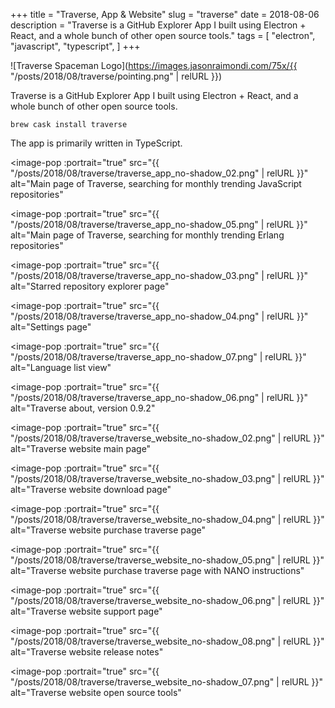 +++
title = "Traverse, App & Website"
slug = "traverse"
date = 2018-08-06
description = "Traverse is a GitHub Explorer App I built using Electron + React, and a whole bunch of other open source tools."
tags = [
    "electron",
    "javascript",
    "typescript",
]
+++

![Traverse Spaceman Logo](https://images.jasonraimondi.com/75x/{{ "/posts/2018/08/traverse/pointing.png" | relURL }})

Traverse is a GitHub Explorer App I built using Electron + React, and a whole bunch of other open source tools.

```
brew cask install traverse
```

The app is primarily written in TypeScript.

<image-pop
    :portrait="true"
    src="{{ "/posts/2018/08/traverse/traverse_app_no-shadow_02.png" | relURL }}"
    alt="Main page of Traverse, searching for monthly trending JavaScript repositories"
></image-pop>
<image-pop
    :portrait="true"
    src="{{ "/posts/2018/08/traverse/traverse_app_no-shadow_05.png" | relURL }}"
    alt="Main page of Traverse, searching for monthly trending Erlang repositories"
></image-pop>
<image-pop
    :portrait="true"
    src="{{ "/posts/2018/08/traverse/traverse_app_no-shadow_03.png" | relURL }}"
    alt="Starred repository explorer page"
></image-pop>
<image-pop
    :portrait="true"
    src="{{ "/posts/2018/08/traverse/traverse_app_no-shadow_04.png" | relURL }}"
    alt="Settings page"
></image-pop>
<image-pop
    :portrait="true"
    src="{{ "/posts/2018/08/traverse/traverse_app_no-shadow_07.png" | relURL }}"
    alt="Language list view"
></image-pop>
<image-pop
    :portrait="true"
    src="{{ "/posts/2018/08/traverse/traverse_app_no-shadow_06.png" | relURL }}"
    alt="Traverse about, version 0.9.2"
></image-pop>
<image-pop
    :portrait="true"
    src="{{ "/posts/2018/08/traverse/traverse_website_no-shadow_02.png" | relURL }}"
    alt="Traverse website main page"
></image-pop>
<image-pop
    :portrait="true"
    src="{{ "/posts/2018/08/traverse/traverse_website_no-shadow_03.png" | relURL }}"
    alt="Traverse website download page"
></image-pop>
<image-pop
    :portrait="true"
    src="{{ "/posts/2018/08/traverse/traverse_website_no-shadow_04.png" | relURL }}"
    alt="Traverse website purchase traverse page"
></image-pop>
<image-pop
    :portrait="true"
    src="{{ "/posts/2018/08/traverse/traverse_website_no-shadow_05.png" | relURL }}"
    alt="Traverse website purchase traverse page with NANO instructions"
></image-pop>
<image-pop
    :portrait="true"
    src="{{ "/posts/2018/08/traverse/traverse_website_no-shadow_06.png" | relURL }}"
    alt="Traverse website support page"
></image-pop>
<image-pop
    :portrait="true"
    src="{{ "/posts/2018/08/traverse/traverse_website_no-shadow_08.png" | relURL }}"
    alt="Traverse website release notes"
></image-pop>
<image-pop
    :portrait="true"
    src="{{ "/posts/2018/08/traverse/traverse_website_no-shadow_07.png" | relURL }}"
    alt="Traverse website open source tools"
></image-pop>
